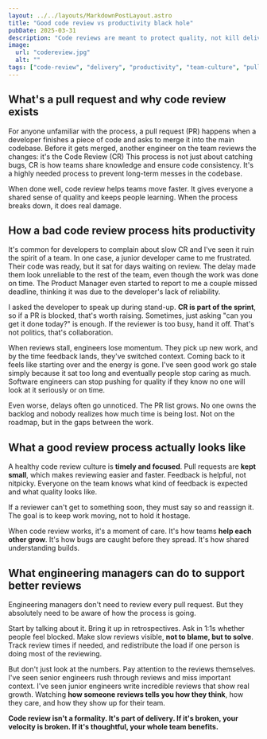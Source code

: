 ```yaml
---
layout: ../../layouts/MarkdownPostLayout.astro
title: "Good code review vs productivity black hole"
pubDate: 2025-03-31
description: "Code reviews are meant to protect quality, not kill delivery. Here's what engineering managers can do to make code review a strength"
image:
  url: "codereview.jpg"
  alt: ""
tags: ["code-review", "delivery", "productivity", "team-culture", "pull-request", "collaboration", "feedback", "context-switching", "trust", "ownership", "software-quality", "process"]
---
```

## What's a pull request and why code review exists

For anyone unfamiliar with the process, a pull request (PR) happens when a developer finishes a piece of code and asks to merge it into the main codebase. Before it gets merged, another engineer on the team reviews the changes: it's the Code Review (CR) This process is not just about catching bugs, CR is how teams share knowledge and ensure code consistency. It's a highly needed process to prevent long-term messes in the codebase.

When done well, code review helps teams move faster. It gives everyone a shared sense of quality and keeps people learning. When the process breaks down, it does real damage.

## How a bad code review process hits productivity

It's common for developers to complain about slow CR and I've seen it ruin the spirit of a team. In one case, a junior developer came to me frustrated. Their code was ready, but it sat for days waiting on review. The delay made them look unreliable to the rest of the team, even though the work was done on time. The Product Manager even started to report to me a couple missed deadline, thinking it was due to the developer's lack of reliability. 

I asked the developer to speak up during stand-up. **CR is part of the sprint**, so if a PR is blocked, that's worth raising. Sometimes, just asking "can you get it done today?" is enough. If the reviewer is too busy, hand it off. That's not politics, that's collaboration.

When reviews stall, engineers lose momentum. They pick up new work, and by the time feedback lands, they've switched context. Coming back to it feels like starting over and the energy is gone. I've seen good work go stale simply because it sat too long and eventually people stop caring as much. Software engineers can stop pushing for quality if they know no one will look at it seriously or on time.

Even worse, delays often go unnoticed. The PR list grows. No one owns the backlog and nobody realizes how much time is being lost. Not on the roadmap, but in the gaps between the work.

## What a good review process actually looks like

A healthy code review culture is **timely and focused**. Pull requests are **kept small**, which makes reviewing easier and faster. Feedback is helpful, not nitpicky. Everyone on the team knows what kind of feedback is expected and what quality looks like.

If a reviewer can't get to something soon, they must say so and reassign it. The goal is to keep work moving, not to hold it hostage.

When code review works, it's a moment of care. It's how teams **help each other grow**. It's how bugs are caught before they spread. It's how shared understanding builds.

## What engineering managers can do to support better reviews

Engineering managers don't need to review every pull request. But they absolutely need to be aware of how the process is going.

Start by talking about it. Bring it up in retrospectives. Ask in 1:1s whether people feel blocked. Make slow reviews visible, **not to blame, but to solve**. Track review times if needed, and redistribute the load if one person is doing most of the reviewing.

But don't just look at the numbers. Pay attention to the reviews themselves. I've seen senior engineers rush through reviews and miss important context. I've seen junior engineers write incredible reviews that show real growth. Watching **how someone reviews tells you how they think**, how they care, and how they show up for their team.

**Code review isn't a formality. It's part of delivery. If it's broken, your velocity is broken. If it's thoughtful, your whole team benefits.**
